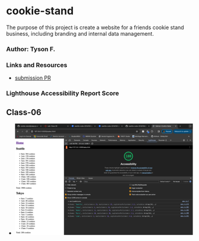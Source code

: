 # cookie-stand

The purpose of this project is create a website for a friends cookie stand business, including branding and internal data management.

### Author: Tyson F.

### Links and Resources

* [submission PR](http://xyz.com)

### Lighthouse Accessibility Report Score
## Class-06

* ![Alt text](Class-06.png) 

